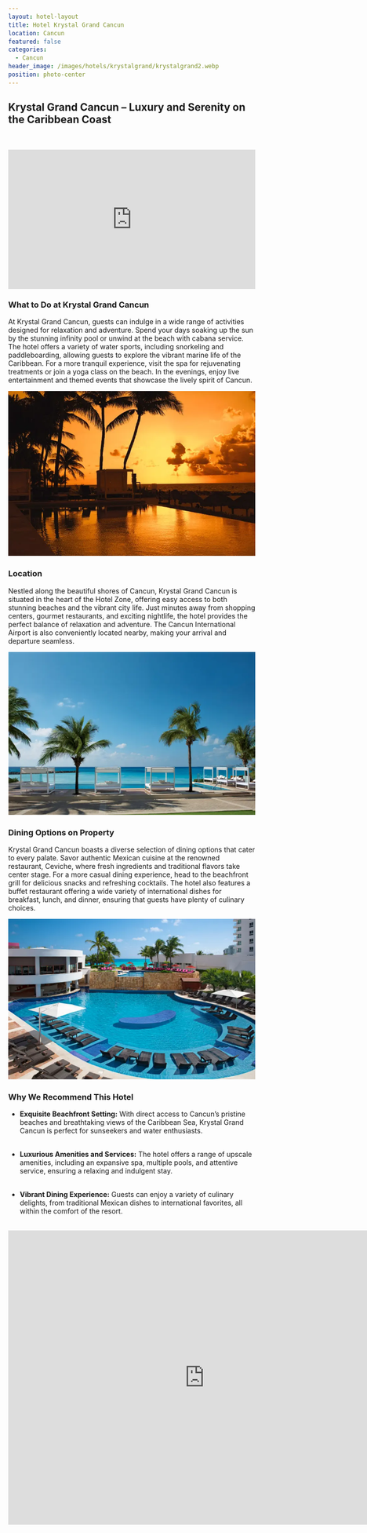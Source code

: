 ```yaml
---
layout: hotel-layout
title: Hotel Krystal Grand Cancun
location: Cancun
featured: false
categories:
  - Cancun
header_image: /images/hotels/krystalgrand/krystalgrand2.webp
position: photo-center
---
```


## Krystal Grand Cancun – Luxury and Serenity on the Caribbean Coast  

&nbsp;  

<div style="padding:56.25% 0 0 0;position:relative;"><iframe src="https://player.vimeo.com/video/838462093?badge=0&amp;autopause=0&amp;player_id=0&amp;app_id=58479" frameborder="0" allow="autoplay; fullscreen; picture-in-picture; clipboard-write" style="position:absolute;top:0;left:0;width:100%;height:100%;" title="Krystal Grand® Cancún - Tour de Experiencias"></iframe></div><script src="https://player.vimeo.com/api/player.js"></script>


### What to Do at Krystal Grand Cancun  
At Krystal Grand Cancun, guests can indulge in a wide range of activities designed for relaxation and adventure. Spend your days soaking up the sun by the stunning infinity pool or unwind at the beach with cabana service. The hotel offers a variety of water sports, including snorkeling and paddleboarding, allowing guests to explore the vibrant marine life of the Caribbean. For a more tranquil experience, visit the spa for rejuvenating treatments or join a yoga class on the beach. In the evenings, enjoy live entertainment and themed events that showcase the lively spirit of Cancun.

![](/images/hotels/krystalgrand/krystalgrand1.webp)

### Location  
Nestled along the beautiful shores of Cancun, Krystal Grand Cancun is situated in the heart of the Hotel Zone, offering easy access to both stunning beaches and the vibrant city life. Just minutes away from shopping centers, gourmet restaurants, and exciting nightlife, the hotel provides the perfect balance of relaxation and adventure. The Cancun International Airport is also conveniently located nearby, making your arrival and departure seamless.

![](/images/hotels/krystalgrand/krystalgrand3.webp)

### Dining Options on Property  
Krystal Grand Cancun boasts a diverse selection of dining options that cater to every palate. Savor authentic Mexican cuisine at the renowned restaurant, Ceviche, where fresh ingredients and traditional flavors take center stage. For a more casual dining experience, head to the beachfront grill for delicious snacks and refreshing cocktails. The hotel also features a buffet restaurant offering a wide variety of international dishes for breakfast, lunch, and dinner, ensuring that guests have plenty of culinary choices.

![](/images/hotels/krystalgrand/krystalgrand4.webp)

### Why We Recommend This Hotel  
- **Exquisite Beachfront Setting:** With direct access to Cancun’s pristine beaches and breathtaking views of the Caribbean Sea, Krystal Grand Cancun is perfect for sunseekers and water enthusiasts.  
&nbsp;  

- **Luxurious Amenities and Services:** The hotel offers a range of upscale amenities, including an expansive spa, multiple pools, and attentive service, ensuring a relaxing and indulgent stay.  
&nbsp;  

- **Vibrant Dining Experience:** Guests can enjoy a variety of culinary delights, from traditional Mexican dishes to international favorites, all within the comfort of the resort.  
&nbsp;  







<iframe src="https://www.google.com/maps/embed?pb=!1m18!1m12!1m3!1d29769.992493570913!2d-86.80221225124328!3d21.1424843312597!2m3!1f0!2f0!3f0!3m2!1i1024!2i768!4f13.1!3m3!1m2!1s0x8f4c2958f5f841fd%3A0x285360d99beb134!2sKrystal%20Grand%20Canc%C3%BAn%20All%20Inclusive!5e0!3m2!1ses!2ses!4v1730634947146!5m2!1ses!2ses" width="800" height="600" style="border:0;" allowfullscreen="" loading="lazy" referrerpolicy="no-referrer-when-downgrade"></iframe>
